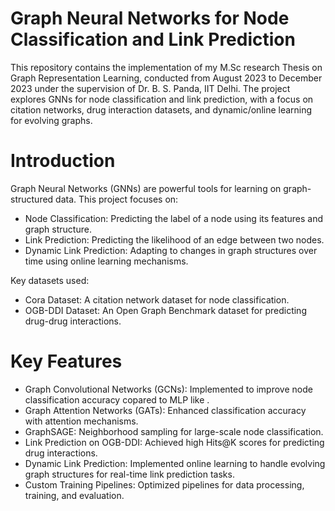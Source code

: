 # Graph Neural Networks for Node Classification and Link Prediction
This repository contains the implementation of my M.Sc research Thesis on Graph Representation Learning, conducted from August 2023 to December 2023 under the supervision of Dr. B. S. Panda, IIT Delhi. The project explores GNNs for node classification and link prediction, with a focus on citation networks, drug interaction datasets, and dynamic/online learning for evolving graphs.

# Introduction
Graph Neural Networks (GNNs) are powerful tools for learning on graph-structured data. This project focuses on:
* Node Classification: Predicting the label of a node using its features and graph structure.
* Link Prediction: Predicting the likelihood of an edge between two nodes.
* Dynamic Link Prediction: Adapting to changes in graph structures over time using online learning mechanisms.

Key datasets used:
* Cora Dataset: A citation network dataset for node classification.
* OGB-DDI Dataset: An Open Graph Benchmark dataset for predicting drug-drug interactions.

# Key Features
* Graph Convolutional Networks (GCNs): Implemented to improve node classification accuracy copared to MLP like .
* Graph Attention Networks (GATs): Enhanced classification accuracy with attention mechanisms.
* GraphSAGE: Neighborhood sampling for large-scale node classification.
* Link Prediction on OGB-DDI: Achieved high Hits@K scores for predicting drug interactions.
* Dynamic Link Prediction: Implemented online learning to handle evolving graph structures for real-time link prediction tasks.
* Custom Training Pipelines: Optimized pipelines for data processing, training, and evaluation.

